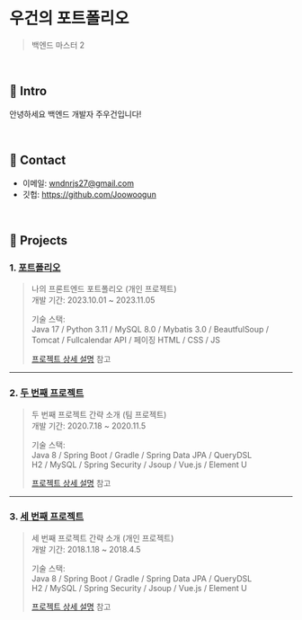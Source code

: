 # 우건의 포트폴리오
> 백엔드 마스터
2
</br>

## :pushpin: Intro
안녕하세요 백엔드 개발자 주우건입니다!

</br>

## :pushpin: Contact
- 이메일: wndnrjs27@gmail.com
- 깃헙: https://github.com/Joowoogun

</br>

## :pushpin: Projects
### 1. [포트폴리오](https://github.com/orgs/2024-SMHRD-KDT-BigData-23/teams/connect)
>나의 프론트엔드 포트폴리오 (개인 프로젝트)  
>개발 기간: 2023.10.01 ~ 2023.11.05  
>  
>기술 스택:  
>Java 17 / Python 3.11 / MySQL 8.0 / Mybatis 3.0 / BeautfulSoup / Tomcat / Fullcalendar API / 페이징
>HTML / CSS / JS
>  
>[프로젝트 상세 설명](https://github.com/2024-SMHRD-KDT-BigData-23/Connect) 참고

---

### 2. [두 번째 프로젝트](https://github.com/JungHyung2/gitio.io)
>두 번째 프로젝트 간략 소개  (팀 프로젝트)  
>개발 기간: 2020.7.18 ~ 2020.11.5  
>  
>기술 스택:  
>Java 8 / Spring Boot / Gradle / Spring Data JPA / QueryDSL  
>H2 / MySQL / Spring Security / Jsoup / Vue.js / Element U  
>  
>[프로젝트 상세 설명](https://github.com/JungHyung2/gitio.io) 참고

---

### 3. [세 번째 프로젝트](https://github.com/JungHyung2/gitio.io)
>세 번째 프로젝트 간략 소개  (개인 프로젝트)  
>개발 기간: 2018.1.18 ~ 2018.4.5  
>  
>기술 스택:  
>Java 8 / Spring Boot / Gradle / Spring Data JPA / QueryDSL  
>H2 / MySQL / Spring Security / Jsoup / Vue.js / Element U  
>  
>[프로젝트 상세 설명](https://github.com/JungHyung2/gitio.io) 참고
